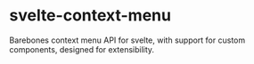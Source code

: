 # svelte-context-menu
Barebones context menu API for svelte, with support for custom components, designed for extensibility.
